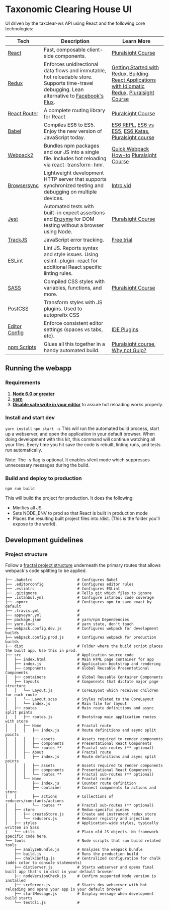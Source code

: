 # Taxonomic Clearing House UI
UI driven by the taxclear-ws API using React and the following core technologies:

| **Tech** | **Description** |**Learn More**|
|----------|-------|---|
|  [React](https://facebook.github.io/react/)  |   Fast, composable client-side components.    | [Pluralsight Course](https://www.pluralsight.com/courses/react-flux-building-applications)  |
|  [Redux](http://redux.js.org) |  Enforces unidirectional data flows and immutable, hot reloadable store. Supports time-travel debugging. Lean alternative to [Facebook's Flux](https://facebook.github.io/flux/docs/overview.html).| [Getting Started with Redux](https://egghead.io/courses/getting-started-with-redux), [Building React Applications with Idiomatic Redux](https://egghead.io/courses/building-react-applications-with-idiomatic-redux), [Pluralsight Course](http://www.pluralsight.com/courses/react-redux-react-router-es6)|
|  [React Router](https://github.com/reactjs/react-router) | A complete routing library for React | [Pluralsight Course](https://www.pluralsight.com/courses/react-flux-building-applications) |
|  [Babel](http://babeljs.io) |  Compiles ES6 to ES5. Enjoy the new version of JavaScript today.     | [ES6 REPL](https://babeljs.io/repl/), [ES6 vs ES5](http://es6-features.org), [ES6 Katas](http://es6katas.org), [Pluralsight course](https://www.pluralsight.com/courses/javascript-fundamentals-es6)    |
| [Webpack2](http://webpack.github.io) | Bundles npm packages and our JS into a single file. Includes hot reloading via [react-transform-hmr](https://www.npmjs.com/package/react-transform-hmr). | [Quick Webpack How-to](https://github.com/petehunt/webpack-howto) [Pluralsight Course](https://www.pluralsight.com/courses/webpack-fundamentals)|
| [Browsersync](https://www.browsersync.io/) | Lightweight development HTTP server that supports synchronized testing and debugging on multiple devices. | [Intro vid](https://www.youtube.com/watch?time_continue=1&v=heNWfzc7ufQ)|
| [Jest](https://facebook.github.io/jest/) | Automated tests with built-in expect assertions and [Enzyme](https://github.com/airbnb/enzyme) for DOM testing without a browser using Node. | [Pluralsight Course](https://www.pluralsight.com/courses/testing-javascript) |
| [TrackJS](https://trackjs.com/) | JavaScript error tracking. | [Free trial](https://my.trackjs.com/signup)|  
| [ESLint](http://eslint.org/)| Lint JS. Reports syntax and style issues. Using [eslint-plugin-react](https://github.com/yannickcr/eslint-plugin-react) for additional React specific linting rules. | |
| [SASS](http://sass-lang.com/) | Compiled CSS styles with variables, functions, and more. | [Pluralsight Course](https://www.pluralsight.com/courses/better-css)|
| [PostCSS](https://github.com/postcss/postcss) | Transform styles with JS plugins. Used to autoprefix CSS |
| [Editor Config](http://editorconfig.org) | Enforce consistent editor settings (spaces vs tabs, etc). | [IDE Plugins](http://editorconfig.org/#download) |
| [npm Scripts](https://docs.npmjs.com/misc/scripts)| Glues all this together in a handy automated build. | [Pluralsight course](https://www.pluralsight.com/courses/npm-build-tool-introduction), [Why not Gulp?](https://medium.com/@housecor/why-i-left-gulp-and-grunt-for-npm-scripts-3d6853dd22b8#.vtaziro8n)  |


## Running the webapp 
### Requirements
1. **[Node 6.0 or greater](https://nodejs.org)**
1. **[yarn](https://yarnpkg.com/lang/en/)**
1. **[Disable safe write in your editor](http://webpack.github.io/docs/webpack-dev-server.html#working-with-editors-ides-supporting-safe-write)** to assure hot reloading works properly.


### Install and start dev  
`yarn install`
`npm start -s`
This will run the automated build process, start up a webserver, and open the application in your default browser. 
When doing development with this kit, this command will continue watching all your files. 
Every time you hit save the code is rebuilt, linting runs, and tests run automatically. 

Note: The -s flag is optional. It enables silent mode which suppresses unnecessary messages during the build.

### Build and deploy to production
`npm run build`
  
This will build the project for production. It does the following:

 - Minifies all JS
 - Sets NODE_ENV to prod so that React is built in production mode
 - Places the resulting built project files into /dist. (This is the folder you'll expose to the world).

## Development guidelines
### Project structure
Follow a [fractal project structure](https://github.com/davezuko/react-redux-starter-kit/wiki/Fractal-Project-Structure) 
underneath the primary routes that allows webpack's code splitting to be applied.    

```
├── .babelrc                    # Configures Babel
├── .editorconfig               # Configures editor rules
├── .eslintrc                   # Configures ESLint
├── .gitignore                  # Tells git which files to ignore
├── .istanbul.yml               # Configure istanbul code coverage
├── .npmrc                      # Configures npm to save exact by default
├── .travis.yml                 # 
├── appveyor.yml                # 
├── package.json                # yarn/npm Dependencies
├── yarn.lock                   # yarn state, don't touch
├── webpack.config.dev.js       # Configures webpack for development builds
├── webpack.config.prod.js      # Configures webpack for production builds
├── dist                        # Folder where the build script places the built app. Use this in prod.
├── src                         # Application source code
│   ├── index.html              # Main HTML page container for app
│   ├── index.js                # Application bootstrap and rendering
│   ├── components              # Global Reusable Presentational Components
│   ├── containers              # Global Reusable Container Components
│   ├── layouts                 # Components that dictate major page structure
│   │   └── Layout.js           # CoreLayout which receives children for each route
│   │   └── Layout.scss         # Styles related to the CoreLayout
│   │   └── index.js            # Main file for layout
│   ├── routes                  # Main route definitions and async split points
│   │   ├── routes.js           # Bootstrap main application routes with store
│   │   ├── Home                # Fractal route
│   │   │   ├── index.js        # Route definitions and async split points
│   │   │   ├── assets          # Assets required to render components
│   │   │   ├── components      # Presentational React Components
│   │   │   └── routes **       # Fractal sub-routes (** optional)
│   │   ├── About               # Fractal route
│   │   │   ├── index.js        # Route definitions and async split points
│   │   │   ├── assets          # Assets required to render components
│   │   │   ├── components      # Presentational React Components
│   │   │   └── routes **       # Fractal sub-routes (** optional)
│   │   └── Name                # Fractal route
│   │       ├── index.js        # Counter route definition
│   │       ├── container       # Connect components to actions and store
│   │       ├── actions         # Collections of reducers/constants/actions
│   │       └── routes **       # Fractal sub-routes (** optional)
│   ├── store                   # Redux-specific pieces
│   │   ├── createStore.js      # Create and instrument redux store
│   │   └── reducers.js         # Reducer registry and injection
│   ├── styles                  # Application-wide styles, typically written in Sass
│   └── utils                   # Plain old JS objects. No framework specific code here.
└── tools                       # Node scripts that run build related tools
    ├── analyzeBundle.js        # Analyzes the webpack bundle
    ├── build.js                # Runs the production build
    ├── chalkConfig.js          # Centralized configuration for chalk (adds color to console statements)
    ├── distServer.js           # Starts webserver and opens final built app that's in dist in your default browser
    ├── nodeVersionCheck.js     # Confirm supported Node version is installed
    ├── srcServer.js            # Starts dev webserver with hot reloading and opens your app in your default browser
    ├── startMessage.js         # Display message when development build starts
    └── testCli.js              # 
  
